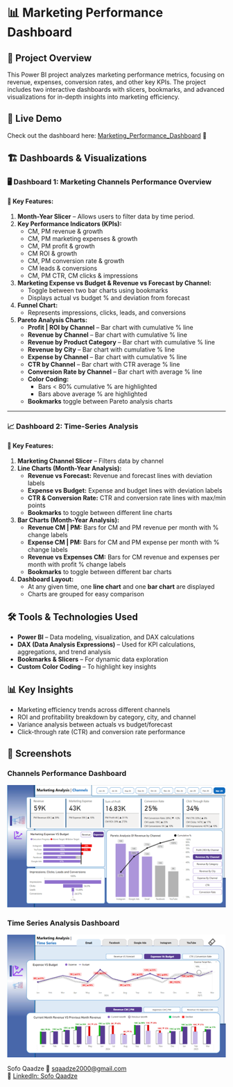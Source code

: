 # 📊 Marketing Performance Dashboard

## 📌 Project Overview
This Power BI project analyzes marketing performance metrics, focusing on revenue, expenses, conversion rates, and other key KPIs. The project includes two interactive dashboards with slicers, bookmarks, and advanced visualizations for in-depth insights into marketing efficiency.


## 🔗 Live Demo  
Check out the dashboard here: [Marketing_Performance_Dashboard](https://app.powerbi.com/view?r=eyJrIjoiZWIwZTU1ZWMtNmI0MC00MWVmLTg0MjAtYTA0MjU4YzdjODczIiwidCI6ImJkMGQ4ZDNmLTJjODYtNGRhMC04Y2FhLWZlNjFlNzNlNGQ5MyIsImMiOjEwfQ%3D%3D) 🚀  



## 🏗️ Dashboards & Visualizations

### 🖥️ Dashboard 1: Marketing Channels Performance Overview
#### 🔹 Key Features:
1. **Month-Year Slicer** – Allows users to filter data by time period.
2. **Key Performance Indicators (KPIs):**
   - CM, PM revenue & growth
   - CM, PM marketing expenses & growth
   - CM, PM profit & growth
   - CM ROI & growth
   - CM, PM conversion rate & growth
   - CM leads & conversions
   - CM, PM CTR, CM clicks & impressions
3. **Marketing Expense vs Budget & Revenue vs Forecast by Channel:**
   - Toggle between two bar charts using bookmarks
   - Displays actual vs budget % and deviation from forecast
4. **Funnel Chart:**
   - Represents impressions, clicks, leads, and conversions
5. **Pareto Analysis Charts:**
   - **Profit | ROI by Channel** – Bar chart with cumulative % line
   - **Revenue by Channel** – Bar chart with cumulative % line
   - **Revenue by Product Category** – Bar chart with cumulative % line
   - **Revenue by City** – Bar chart with cumulative % line
   - **Expense by Channel** – Bar chart with cumulative % line
   - **CTR by Channel** – Bar chart with CTR average % line
   - **Conversion Rate by Channel** – Bar chart with average % line
   - **Color Coding:**
     - Bars < 80% cumulative % are highlighted
     - Bars above average % are highlighted
   - **Bookmarks** toggle between Pareto analysis charts

---
### 📈 Dashboard 2: Time-Series Analysis
#### 🔹 Key Features:
1. **Marketing Channel Slicer** – Filters data by channel
2. **Line Charts (Month-Year Analysis):**
   - **Revenue vs Forecast:** Revenue and forecast lines with deviation labels
   - **Expense vs Budget:** Expense and budget lines with deviation labels
   - **CTR & Conversion Rate:** CTR and conversion rate lines with max/min points
   - **Bookmarks** to toggle between different line charts
3. **Bar Charts (Month-Year Analysis):**
   - **Revenue CM | PM:** Bars for CM and PM revenue per month with % change labels
   - **Expense CM | PM:** Bars for CM and PM expense per month with % change labels
   - **Revenue vs Expenses CM:** Bars for CM revenue and expenses per month with profit % change labels
   - **Bookmarks** to toggle between different bar charts
4. **Dashboard Layout:**
   - At any given time, one **line chart** and one **bar chart** are displayed
   - Charts are grouped for easy comparison

## 🛠️ Tools & Technologies Used
- **Power BI** – Data modeling, visualization, and DAX calculations
- **DAX (Data Analysis Expressions)** – Used for KPI calculations, aggregations, and trend analysis
- **Bookmarks & Slicers** – For dynamic data exploration
- **Custom Color Coding** – To highlight key insights

## 📊 Key Insights
- Marketing efficiency trends across different channels
- ROI and profitability breakdown by category, city, and channel
- Variance analysis between actuals vs budget/forecast
- Click-through rate (CTR) and conversion rate performance


## 📸 Screenshots

### Channels Performance Dashboard  
![Channel Performance](https://raw.githubusercontent.com/sofoq/Power_BI_Marketing_Performance_Dashboard/main/Channel%20Performance.png)  

### Time Series Analysis Dashboard  
![Time Series Analysis](https://raw.githubusercontent.com/sofoq/Power_BI_Marketing_Performance_Dashboard/main/Time%20Series%20Analysis.png)  


Sofo Qaadze 
📧 [sqaadze2000@gmail.com](mailto:sqaadze2000@gmail.com)  
🔗 [LinkedIn: Sofo Qaadze](https://www.linkedin.com/in/sofo-qaadze-ba7895205/)



